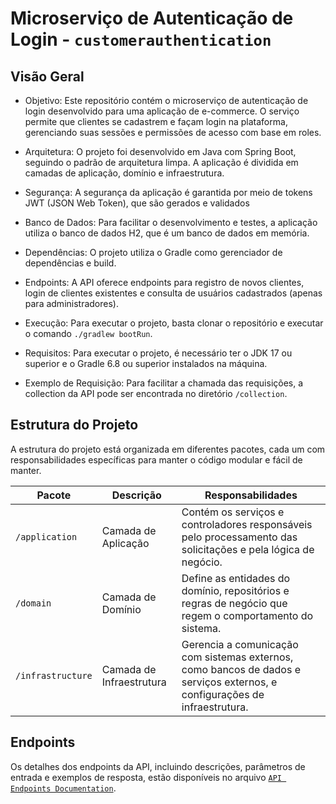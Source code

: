 # Microserviço de Autenticação de Login - `customerauthentication`

## Visão Geral

- Objetivo: Este repositório contém o microserviço de autenticação de login desenvolvido para uma aplicação de
  e-commerce. O serviço
  permite que clientes se cadastrem e façam login na plataforma, gerenciando suas sessões e permissões de acesso com
  base em roles.

- Arquitetura: O projeto foi desenvolvido em Java com Spring Boot, seguindo o padrão de arquitetura limpa. A aplicação
  é dividida em camadas de aplicação, domínio e infraestrutura.

- Segurança: A segurança da aplicação é garantida por meio de tokens JWT (JSON Web Token), que são gerados e validados

- Banco de Dados: Para facilitar o desenvolvimento e testes, a aplicação utiliza o banco de dados H2, que é um banco de
  dados em memória.

- Dependências: O projeto utiliza o Gradle como gerenciador de dependências e build.

- Endpoints: A API oferece endpoints para registro de novos clientes, login de clientes existentes e consulta de
  usuários cadastrados (apenas para administradores).

- Execução: Para executar o projeto, basta clonar o repositório e executar o comando `./gradlew bootRun`.

- Requisitos: Para executar o projeto, é necessário ter o JDK 17 ou superior e o Gradle 6.8 ou superior instalados na
  máquina.

- Exemplo de Requisição: Para facilitar a chamada das requisições, a collection da API pode ser encontrada no diretório
  `/collection`.

## Estrutura do Projeto

A estrutura do projeto está organizada em diferentes pacotes, cada um com responsabilidades específicas para manter o
código modular e fácil de manter.

| Pacote            | Descrição                | Responsabilidades                                                                                                          |
|-------------------|--------------------------|----------------------------------------------------------------------------------------------------------------------------|
| `/application`    | Camada de Aplicação      | Contém os serviços e controladores responsáveis pelo processamento das solicitações e pela lógica de negócio.              |
| `/domain`         | Camada de Domínio        | Define as entidades do domínio, repositórios e regras de negócio que regem o comportamento do sistema.                     |
| `/infrastructure` | Camada de Infraestrutura | Gerencia a comunicação com sistemas externos, como bancos de dados e serviços externos, e configurações de infraestrutura. |

## Endpoints

Os detalhes dos endpoints da API, incluindo descrições, parâmetros de entrada e exemplos de resposta, estão disponíveis
no arquivo [`API Endpoints Documentation`](./API_Endpoints_Documentation.md).


